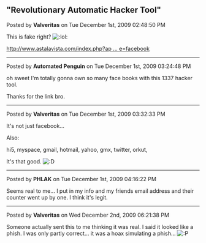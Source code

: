 ## &quot;Revolutionary Automatic Hacker Tool&quot;
Posted by **Valveritas** on Tue December 1st, 2009 02:48:50 PM

This is fake right?  <!-- s:lol: --><img src="{SMILIES_PATH}/icon_lol.gif" alt=":lol:" title="Laughing" /><!-- s:lol: -->  

<!-- m --><a class="postlink" href="http://www.astalavista.com/index.php?app=autohacking&amp;service=facebook">http://www.astalavista.com/index.php?ap ... e=facebook</a><!-- m -->

--------------------------------------------------------------------------------

Posted by **Automated Penguin** on Tue December 1st, 2009 03:24:48 PM

oh sweet I'm totally gonna own so many face books with this 1337 hacker tool.

Thanks for the link bro.

--------------------------------------------------------------------------------

Posted by **Valveritas** on Tue December 1st, 2009 03:32:33 PM

It's not just facebook...

Also:

 hi5, myspace, gmail, hotmail, yahoo, gmx, twitter, orkut,

It's that good.    <!-- s:D --><img src="{SMILIES_PATH}/icon_e_biggrin.gif" alt=":D" title="Very Happy" /><!-- s:D -->

--------------------------------------------------------------------------------

Posted by **PHLAK** on Tue December 1st, 2009 04:16:22 PM

Seems real to me... I put in my info and my friends email address and their counter went up by one.  I think it's legit.

--------------------------------------------------------------------------------

Posted by **Valveritas** on Wed December 2nd, 2009 06:21:38 PM

Someone actually sent this to me thinking it was real.  I said it looked like a phish.  I was only partly correct... it was a hoax simulating a phish... <!-- s:P --><img src="{SMILIES_PATH}/icon_razz.gif" alt=":P" title="Razz" /><!-- s:P -->
